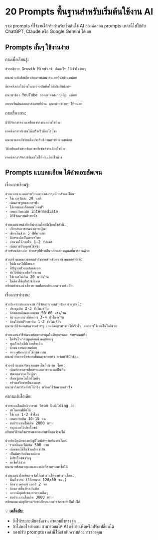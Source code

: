 # 20 Prompts พื้นฐานสำหรับเริ่มต้นใช้งาน AI

รวม prompts ที่ใช้งานได้จริงสำหรับเริ่มต้นใช้ AI ลองคัดลอก prompts เหล่านี้ไปใช้กับ ChatGPT, Claude หรือ Google Gemini ได้เลย

## Prompts สั้นๆ ใช้งานง่าย

ถามเพื่อเรียนรู้:
```prompt
ช่วยอธิบาย Growth Mindset คืออะไร ให้เข้าใจง่ายๆ 
```

```prompt
แนะนำหนังสือเกี่ยวกับการพัฒนาตนเองที่น่าอ่านหน่อย
```

```prompt
มีเทคนิคอะไรบ้างในการจดบันทึกให้มีประสิทธิภาพ
```

```prompt
แนะนำช่อง YouTube สอนภาษาอังกฤษดีๆ หน่อย
```

```prompt
อยากเริ่มต้นออกกำลังกายที่บ้าน แนะนำท่าง่ายๆ ให้หน่อย
```

ถามเรื่องงาน:
```prompt
มีวิธีจัดการความเครียดจากงานอย่างไรบ้าง
```

```prompt
เทคนิคการทำงานให้เสร็จเร็วมีอะไรบ้าง
```

```prompt
แนะนำแอพที่ช่วยเพิ่มประสิทธิภาพการทำงานหน่อย
```

```prompt
วิธีเตรียมตัวสำหรับการพรีเซนต์งานมีอะไรบ้าง
```

```prompt
เทคนิคการจัดการอีเมลไม่ให้ท่วมมีอะไรบ้าง
```

## Prompts แบบละเอียด ได้คำตอบชัดเจน

เรื่องการเรียนรู้:
```prompt
ช่วยแนะนำแผนการเรียนภาษาอังกฤษด้วยตัวเองโดย:
- ใช้เวลาวันละ 30 นาที
- เน้นการพูดและการฟัง
- ใช้แอพและสื่อออนไลน์ฟรี
- เหมาะกับระดับ intermediate
- มีวิธีวัดความก้าวหน้า
```

```prompt
ช่วยแนะนำหนังสือที่น่าอ่านโดยมีเงื่อนไขดังนี้:
- เกี่ยวกับการพัฒนาภาวะผู้นำ
- เขียนในช่วง 5 ปีที่ผ่านมา
- มีการแปลเป็นภาษาไทย
- อ่านจบได้ภายใน 1-2 สัปดาห์
- เน้นการประยุกต์ใช้จริง
สำหรับแต่ละเล่ม ช่วยสรุปประเด็นหลักและเหตุผลที่ควรอ่านด้วย
```

```prompt
ช่วยสร้างแผนการออกกำลังกายสำหรับคนทำงานออฟฟิศที่:
- ไม่มีเวลาไปฟิตเนส
- มีปัญหาปวดหลังและคอ
- ทำได้ที่บ้านหรือที่ทำงาน
- ใช้เวลาไม่เกิน 20 นาที/วัน
- ไม่ต้องใช้อุปกรณ์พิเศษ
พร้อมคำแนะนำเรื่องความปลอดภัยและการวอร์มอัพ
```

เรื่องการทำงาน:
```prompt
ช่วยวิเคราะห์และแนะนำวิธีจัดการเวลาสำหรับตารางงานนี้:
- ประชุมทีม 2-3 ชั่วโมง/วัน
- ต้องตอบอีเมลและแชท 50-60 ครั้ง/วัน
- มีงานเอกสารที่ต้องทำ 3-4 ชั่วโมง/วัน
- ต้องให้คำปรึกษาทีม 1-2 ชั่วโมง/วัน
แนะนำวิธีจัดลำดับความสำคัญ เทคนิคการทำงานให้เร็วขึ้น และการใช้เทคโนโลยีช่วย
```

```prompt
ช่วยแนะนำวิธีพัฒนาทักษะการพูดในที่สาธารณะ สำหรับคนที่:
- ไม่มั่นใจเวลาพูดต่อหน้าคนเยอะๆ
- พูดเร็วเกินไปเวลาตื่นเต้น
- ต้องนำเสนองานบ่อย
- อยากพัฒนาการใช้ภาษากาย
แนะนำทั้งเทคนิคระยะสั้นและระยะยาว พร้อมวิธีฝึกซ้อม
```

```prompt
ช่วยสร้างแผนพัฒนาตนเองในที่ทำงาน โดย:
- เน้นทักษะการสื่อสารและการทำงานเป็นทีม
- พัฒนาความเป็นผู้นำ
- เรียนรู้เทคโนโลยีใหม่ๆ
- สร้างเครือข่ายในองค์กร
แนะนำกิจกรรมที่ทำได้จริง พร้อมวิธีวัดความสำเร็จ
```

คำถามเชิงไอเดีย:
```prompt
ช่วยระดมไอเดียกิจกรรม team building ที่:
- ทำในออฟฟิศได้
- ใช้เวลา 1-2 ชั่วโมง
- เหมาะกับทีม 10-15 คน
- งบประมาณไม่เกิน 2000 บาท
- สนุกและได้ประโยชน์
อธิบายวิธีจัดกิจกรรมและผลลัพธ์ที่คาดว่าจะได้
```

```prompt
ช่วยคิดไอเดียของขวัญปีใหม่สำหรับทีมงานโดย:
- ราคาชิ้นละไม่เกิน 500 บาท
- เน้นของใช้ในชีวิตประจำวัน
- เป็นมิตรกับสิ่งแวดล้อม
- มีประโยชน์จริงๆ
- หาซื้อได้ง่าย
แนะนำพร้อมเหตุผลและแหล่งที่สามารถหาซื้อได้
```

```prompt
ช่วยแนะนำไอเดียการจัดโต๊ะทำงานให้น่าทำงานโดย:
- พื้นที่จำกัด (โต๊ะขนาด 120x60 ซม.)
- ต้องวางคอมพิวเตอร์ 2 จอ
- ต้องการพื้นที่จดบันทึก
- อยากมีมุมตั้งของตกแต่งเล็กๆ
- งบประมาณไม่เกิน 3000 บาท
พร้อมแนะนำอุปกรณ์จัดระเบียบและการจัดวางที่เป็นไปได้
```

💡 **เคล็ดลับ**: 
- ยิ่งให้รายละเอียดชัดเจน คำตอบยิ่งตรงจุด
- ถ้าไม่พอใจคำตอบ สามารถขอให้ AI อธิบายเพิ่มหรือปรับเปลี่ยนได้
- ลองปรับ prompts เหล่านี้ให้เข้ากับความต้องการของคุณ